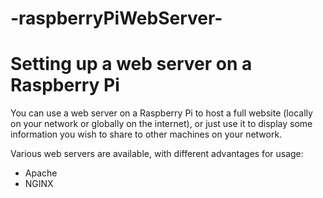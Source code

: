 # -raspberryPiWebServer-
# Setting up a web server on a Raspberry Pi

You can use a web server on a Raspberry Pi to host a full website (locally on your network or globally on the internet), or just use it to display some information you wish to share to other machines on your network.

Various web servers are available, with different advantages for usage:

* Apache
* NGINX
